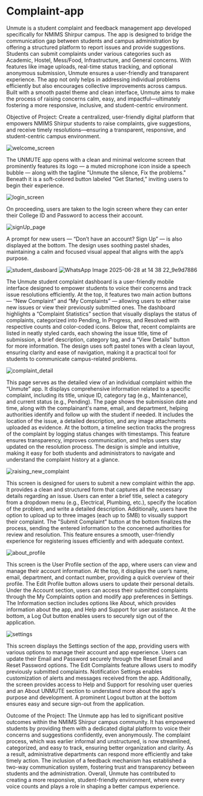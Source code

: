 # Complaint-app
Unmute is a student complaint and feedback management app developed specifically for NMIMS Shirpur campus. The app is designed to bridge the communication gap between students and campus administration by offering a structured platform to report issues and provide suggestions. Students can submit complaints under various categories such as Academic, Hostel, Mess/Food, Infrastructure, and General concerns. With features like image uploads, real-time status tracking, and optional anonymous submission, Unmute ensures a user-friendly and transparent experience. The app not only helps in addressing individual problems efficiently but also encourages collective improvements across campus. Built with a smooth pastel theme and clean interface, Unmute aims to make the process of raising concerns calm, easy, and impactful—ultimately fostering a more responsive, inclusive, and student-centric environment.

Objective of Project: Create a centralized, user-friendly digital platform that empowers NMIMS Shirpur students to raise complaints, give suggestions, and receive timely resolutions—ensuring a transparent, responsive, and student-centric campus environment.

![welcome_screen](https://github.com/user-attachments/assets/59728b44-1d23-4c56-893a-479af98294c6)

The UNMUTE app opens with a clean and minimal welcome screen that prominently features its logo — a muted microphone icon inside a speech bubble — along with the tagline "Unmute the silence, Fix the problems." Beneath it is a soft-colored button labeled “Get Started,” inviting users to begin their experience.

![login_screen](https://github.com/user-attachments/assets/0bd90d32-1ae8-4c21-ad01-e91ba1d88b0a)

On proceeding, users are taken to the login screen where they can enter their College ID and Password to access their account.

![signUp_page](https://github.com/user-attachments/assets/521e6afa-1080-4e9b-86ce-8b3be4c6012c)

A prompt for new users — “Don’t have an account? Sign Up” — is also displayed at the bottom. The design uses soothing pastel shades, maintaining a calm and focused visual appeal that aligns with the app’s purpose.

![student_dasboard](https://github.com/user-attachments/assets/d93658ac-4fdf-4992-9ca2-e476e8ec328a)
![WhatsApp Image 2025-06-28 at 14 38 22_9e9d7886](https://github.com/user-attachments/assets/cc2a3534-8276-4c18-9813-33238b446767)

The Unmute student complaint dashboard is a user-friendly mobile interface designed to empower students to voice their concerns and track issue resolutions efficiently. At the top, it features two main action buttons — “New Complaint” and “My Complaints” — allowing users to either raise new issues or view their previously submitted ones. The dashboard highlights a “Complaint Statistics” section that visually displays the status of complaints, categorized into Pending, In Progress, and Resolved with respective counts and color-coded icons. Below that, recent complaints are listed in neatly styled cards, each showing the issue title, time of submission, a brief description, category tag, and a “View Details” button for more information. The design uses soft pastel tones with a clean layout, ensuring clarity and ease of navigation, making it a practical tool for students to communicate campus-related problems.

![complaint_detail](https://github.com/user-attachments/assets/b87dbcd1-f30a-4c17-9141-cb4623fd2412)

This page serves as the detailed view of an individual complaint within the “Unmute” app. It displays comprehensive information related to a specific complaint, including its title, unique ID, category tag (e.g., Maintenance), and current status (e.g., Pending). The page shows the submission date and time, along with the complainant's name, email, and department, helping authorities identify and follow up with the student if needed. It includes the location of the issue, a detailed description, and any image attachments uploaded as evidence. At the bottom, a timeline section tracks the progress of the complaint by logging status changes with timestamps. This feature ensures transparency, improves communication, and helps users stay updated on the resolution process. The design is simple and intuitive, making it easy for both students and administrators to navigate and understand the complaint history at a glance.

![raising_new_complaint](https://github.com/user-attachments/assets/3f50f1c5-ae4a-4407-ad47-9d6b64d232c2)

This screen is designed for users to submit a new complaint within the app. It provides a clean and structured form that captures all the necessary details regarding an issue. Users can enter a brief title, select a category from a dropdown menu (e.g., Electrical, Plumbing, etc.), specify the location of the problem, and write a detailed description. Additionally, users have the option to upload up to three images (each up to 5MB) to visually support their complaint. The "Submit Complaint" button at the bottom finalizes the process, sending the entered information to the concerned authorities for review and resolution. This feature ensures a smooth, user-friendly experience for registering issues efficiently and with adequate context.

![about_profile](https://github.com/user-attachments/assets/7f97e15e-2ded-4216-89eb-cb73ee299278)

This screen is the User Profile section of the app, where users can view and manage their account information. At the top, it displays the user’s name, email, department, and contact number, providing a quick overview of their profile. The Edit Profile button allows users to update their personal details. Under the Account section, users can access their submitted complaints through the My Complaints option and modify app preferences in Settings. The Information section includes options like About, which provides information about the app, and Help and Support for user assistance. At the bottom, a Log Out button enables users to securely sign out of the application.

![settings](https://github.com/user-attachments/assets/9a376e0d-c140-4218-ba68-97cecf8295b9)

This screen displays the Settings section of the app, providing users with various options to manage their account and app experience. Users can update their Email and Password securely through the Reset Email and Reset Password options. The Edit Complaints feature allows users to modify previously submitted complaints. Notification Settings enables customization of alerts and messages received from the app. Additionally, the screen provides access to Help and Support for resolving user queries and an About UNMUTE section to understand more about the app's purpose and development. A prominent Logout button at the bottom ensures easy and secure sign-out from the application.

Outcome of the Project: The Unmute app has led to significant positive outcomes within the NMIMS Shirpur campus community. It has empowered students by providing them with a dedicated digital platform to voice their concerns and suggestions confidently, even anonymously. The complaint process, which was earlier informal and unstructured, is now streamlined, categorized, and easy to track, ensuring better organization and clarity. As a result, administrative departments can respond more efficiently and take timely action. The inclusion of a feedback mechanism has established a two-way communication system, fostering trust and transparency between students and the administration. Overall, Unmute has contributed to creating a more responsive, student-friendly environment, where every voice counts and plays a role in shaping a better campus experience.
